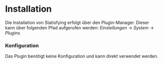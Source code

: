 # Installation

Die Installation von Statisfying erfolgt über den Plugin-Manager. Dieser kann über folgenden Pfad aufgerufen werden:
*Einstellungen* → *System* → *Plugins*

### Konfiguration

Das Plugin benötigt keine Konfiguration und kann direkt verwendet werden.